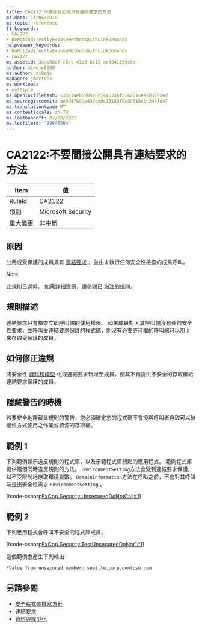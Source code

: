 ```yaml
---
title: CA2122:不要間接公開具有連結要求的方法
ms.date: 11/04/2016
ms.topic: reference
f1_keywords:
- CA2122
- DoNotIndirectlyExposeMethodsWithLinkDemands
helpviewer_keywords:
- DoNotIndirectlyExposeMethodsWithLinkDemands
- CA2122
ms.assetid: 3eda58e7-c6ec-41c3-8112-ae0841109c6a
author: mikejo5000
ms.author: mikejo
manager: jmartens
ms.workload:
- multiple
ms.openlocfilehash: 633714eb5205c8c744533bf5162516ea9b32b2ed
ms.sourcegitcommit: ae6d47b09a439cd0e13180f5e89510e3e347fd47
ms.translationtype: MT
ms.contentlocale: zh-TW
ms.lasthandoff: 02/08/2021
ms.locfileid: "99845564"
---
```

# <a name="ca2122-do-not-indirectly-expose-methods-with-link-demands"></a>CA2122:不要間接公開具有連結要求的方法

|Item|值|
|-|-|
|RuleId|CA2122|
|類別|Microsoft.Security|
|重大變更|非中斷|

## <a name="cause"></a>原因
公用或受保護的成員具有 [連結要求](/dotnet/framework/misc/link-demands) ，並由未執行任何安全性檢查的成員呼叫。

> [!NOTE]
> 此規則已過時。 如需詳細資訊，請參閱已 [淘汰的規則](fxcop-unported-deprecated-rules.md)。

## <a name="rule-description"></a>規則描述
連結要求只會檢查立即呼叫端的使用權限。 如果成員對 `X` 其呼叫端沒有任何安全性要求，並呼叫受連結要求保護的程式碼，則沒有必要許可權的呼叫端可以用 `X` 來存取受保護的成員。

## <a name="how-to-fix-violations"></a>如何修正違規
將安全性 [資料和模型](/dotnet/framework/data/index) 化或連結要求新增至成員，使其不再提供不安全的存取權給連結要求保護的成員。

## <a name="when-to-suppress-warnings"></a>隱藏警告的時機
若要安全地隱藏此規則的警告，您必須確定您的程式碼不會授與呼叫者存取可以破壞性方式使用之作業或資源的存取權。

## <a name="example-1"></a>範例 1
下列範例顯示違反規則的程式庫，以及示範程式庫弱點的應用程式。 範例程式庫提供兩個同時違反規則的方法。 `EnvironmentSetting`方法會受到連結要求保護，以不受限制地存取環境變數。 `DomainInformation`方法在呼叫之前，不會對其呼叫端提出安全性需求 `EnvironmentSetting` 。

[!code-csharp[FxCop.Security.UnsecuredDoNotCall#1](../code-quality/codesnippet/CSharp/ca2122-do-not-indirectly-expose-methods-with-link-demands_1.cs)]

## <a name="example-2"></a>範例 2
下列應用程式會呼叫不安全的程式庫成員。

[!code-csharp[FxCop.Security.TestUnsecuredDoNot1#1](../code-quality/codesnippet/CSharp/ca2122-do-not-indirectly-expose-methods-with-link-demands_2.cs)]

這個範例會產生下列輸出：

```txt
*Value from unsecured member: seattle.corp.contoso.com
```

## <a name="see-also"></a>另請參閱

- [安全程式碼撰寫方針](/dotnet/standard/security/secure-coding-guidelines)
- [連結要求](/dotnet/framework/misc/link-demands)
- [資料與模型化](/dotnet/framework/data/index)
